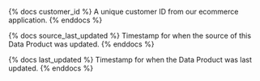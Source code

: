 {% docs customer_id %}
A unique customer ID from our ecommerce application.
{% enddocs %}


{% docs source_last_updated %}
Timestamp for when the source of this Data Product was updated.
{% enddocs %}

{% docs last_updated %}
Timestamp for when the Data Product was last updated.
{% enddocs %}